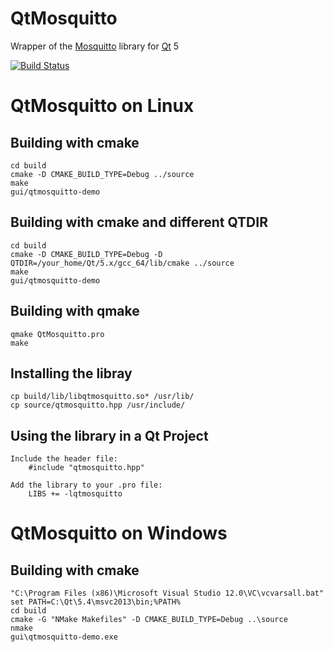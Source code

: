 # QtMosquitto
Wrapper of the [Mosquitto](http://mosquitto.org/) library for [Qt](http://www.qt.io/) 5

[![Build Status](https://travis-ci.org/marcopellin/qtmosquitto.svg?branch=master)](https://travis-ci.org/marcopellin/qtmosquitto)

# QtMosquitto on Linux

## Building with cmake
    cd build
    cmake -D CMAKE_BUILD_TYPE=Debug ../source
    make
    gui/qtmosquitto-demo

## Building with cmake and different QTDIR
    cd build
    cmake -D CMAKE_BUILD_TYPE=Debug -D QTDIR=/your_home/Qt/5.x/gcc_64/lib/cmake ../source
    make
    gui/qtmosquitto-demo

## Building with qmake
    qmake QtMosquitto.pro
    make

## Installing the libray
    cp build/lib/libqtmosquitto.so* /usr/lib/
    cp source/qtmosquitto.hpp /usr/include/

## Using the library in a Qt Project
    Include the header file:
        #include "qtmosquitto.hpp"

    Add the library to your .pro file:
        LIBS += -lqtmosquitto

# QtMosquitto on Windows

## Building with cmake
    "C:\Program Files (x86)\Microsoft Visual Studio 12.0\VC\vcvarsall.bat"
    set PATH=C:\Qt\5.4\msvc2013\bin;%PATH%
    cd build
    cmake -G "NMake Makefiles" -D CMAKE_BUILD_TYPE=Debug ..\source
    nmake
    gui\qtmosquitto-demo.exe
